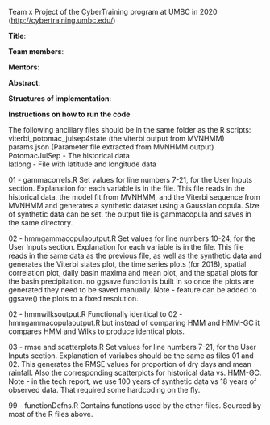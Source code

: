 Team x Project of the CyberTraining program at UMBC in 2020 (http://cybertraining.umbc.edu/)

**Title**: 

**Team members**: 

**Mentors**: 

**Abstract**: 

**Structures of implementation**:

**Instructions on how to run the code**

The following ancillary files should be in the same folder as the R scripts:  
viterbi_potomac_julsep4state (the viterbi output from MVNHMM)  
params.json (Parameter file extracted from MVNHMM output)  
PotomacJulSep - The historical data  
latlong - File with latitude and longitude data  

01 - gammacorrels.R
Set values for line numbers 7-21, for the User Inputs section. Explanation for each variable is in the file.
This file reads in the historical data, the model fit from MVNHMM, and the Viterbi sequence from MVNHMM and generates a synthetic dataset using a Gaussian copula. Size of synthetic data can be set.
the output file is gammacopula and saves in the same directory.

02 - hmmgammacopulaoutput.R
Set values for line numbers 10-24, for the User Inputs section. Explanation for each variable is in the file.
This file reads in the same data as the previous file, as well as the synthetic data and generates the Viterbi states plot, the time series plots (for 2018), spatial correlation plot, daily basin maxima
and mean plot, and the spatial plots for the basin precipitation. no ggsave function is built in so once the plots are generated they need to be saved manually.
Note - feature can be added to ggsave() the plots to a fixed resolution.

02 - hmmwilksoutput.R
Functionally identical to 02 - hmmgammacopulaoutput.R but instead of comparing HMM and HMM-GC it compares HMM and Wilks to produce identical plots.

03 - rmse and scatterplots.R
Set values for line numbers 7-21, for the User Inputs section. Explanation of variabes should be the same as files 01 and 02.
This generates the RMSE values for proportion of dry days and mean rainfall. Also the corresponding scatterplots for historical data vs. HMM-GC.
Note - in the tech report, we use 100 years of synthetic data vs 18 years of observed data. That required some hardcoding on the fly.

99 - functionDefns.R
Contains functions used by the other files. Sourced by most of the R files above.
